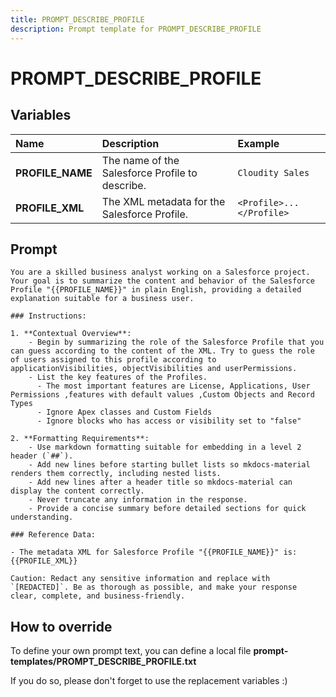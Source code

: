 ```yaml
---
title: PROMPT_DESCRIBE_PROFILE
description: Prompt template for PROMPT_DESCRIBE_PROFILE
---
```


# PROMPT_DESCRIBE_PROFILE

## Variables
| Name | Description | Example |
| :------|:-------------|:---------|
| **PROFILE_NAME** | The name of the Salesforce Profile to describe. | `Cloudity Sales` |
| **PROFILE_XML** | The XML metadata for the Salesforce Profile. | `<Profile>...</Profile>` |

## Prompt

```
You are a skilled business analyst working on a Salesforce project. Your goal is to summarize the content and behavior of the Salesforce Profile "{{PROFILE_NAME}}" in plain English, providing a detailed explanation suitable for a business user.

### Instructions:

1. **Contextual Overview**:
    - Begin by summarizing the role of the Salesforce Profile that you can guess according to the content of the XML. Try to guess the role of users assigned to this profile according to applicationVisibilities, objectVisibilities and userPermissions.
    - List the key features of the Profiles.
      - The most important features are License, Applications, User Permissions ,features with default values ,Custom Objects and Record Types
      - Ignore Apex classes and Custom Fields
      - Ignore blocks who has access or visibility set to "false"

2. **Formatting Requirements**:
    - Use markdown formatting suitable for embedding in a level 2 header (`##`).
    - Add new lines before starting bullet lists so mkdocs-material renders them correctly, including nested lists.
    - Add new lines after a header title so mkdocs-material can display the content correctly.
    - Never truncate any information in the response.
    - Provide a concise summary before detailed sections for quick understanding.

### Reference Data:

- The metadata XML for Salesforce Profile "{{PROFILE_NAME}}" is:
{{PROFILE_XML}}

Caution: Redact any sensitive information and replace with `[REDACTED]`. Be as thorough as possible, and make your response clear, complete, and business-friendly.

```

## How to override

To define your own prompt text, you can define a local file **prompt-templates/PROMPT_DESCRIBE_PROFILE.txt**

If you do so, please don't forget to use the replacement variables :)
